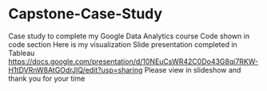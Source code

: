 # Capstone-Case-Study
Case study to complete my Google Data Analytics course
Code shown in code section
Here is my visualization Slide presentation completed in Tableau 
https://docs.google.com/presentation/d/10NEuCsWR42C0Do43G8qi7RKW-H1tDVRnW8AtGOdrJlQ/edit?usp=sharing
Please view in slideshow and thank you for your time 
